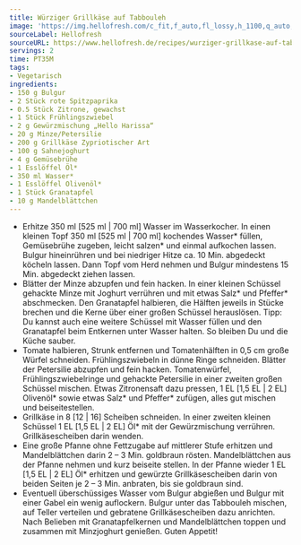 ```yaml
---
title: Würziger Grillkäse auf Tabbouleh
image: 'https://img.hellofresh.com/c_fit,f_auto,fl_lossy,h_1100,q_auto,w_2600/hellofresh_s3/image/wurziger-grillkase-auf-tabbouleh-3d847054.jpg'
sourceLabel: Hellofresh
sourceURL: https://www.hellofresh.de/recipes/wurziger-grillkase-auf-tabbouleh-631b5b45b1c12ea92a0439e6
servings: 2
time: PT35M
tags:
- Vegetarisch
ingredients:
- 150 g Bulgur
- 2 Stück rote Spitzpaprika
- 0.5 Stück Zitrone, gewachst
- 1 Stück Frühlingszwiebel
- 2 g Gewürzmischung „Hello Harissa“
- 20 g Minze/Petersilie
- 200 g Grillkäse Zypriotischer Art
- 100 g Sahnejoghurt
- 4 g Gemüsebrühe
- 1 Esslöffel Öl*
- 350 ml Wasser*
- 1 Esslöffel Olivenöl*
- 1 Stück Granatapfel
- 10 g Mandelblättchen
---
```


- Erhitze 350 ml [525 ml | 700 ml] Wasser im Wasserkocher.  ﻿In einen kleinen Topf 350 ml [525 ml | 700 ml] kochendes Wasser\* füllen, Gemüsebrühe zugeben, leicht salzen\* und einmal aufkochen lassen. Bulgur hineinrühren und bei niedriger Hitze ca. 10 Min. abgedeckt köcheln lassen. Dann Topf vom Herd nehmen und Bulgur mindestens 15 Min. abgedeckt ziehen lassen.
- Blätter der Minze abzupfen und fein hacken. In einer kleinen Schüssel gehackte Minze mit Joghurt verrühren und mit etwas Salz\* und Pfeffer\* abschmecken.  Den Granatapfel halbieren, die Hälften jeweils in Stücke brechen und die Kerne über einer großen Schüssel herauslösen.  Tipp: Du kannst auch eine weitere Schüssel mit Wasser füllen und den Granatapfel beim Entkernen unter Wasser halten. So bleiben Du und die Küche sauber.
- Tomate halbieren, Strunk entfernen und Tomatenhälften in 0,5 cm große Würfel schneiden.  Frühlingszwiebeln in dünne Ringe schneiden.  Blätter der Petersilie abzupfen und fein hacken. Tomatenwürfel, Frühlingszwiebelringe und gehackte Petersilie in einer zweiten großen Schüssel mischen. Etwas Zitronensaft dazu pressen, 1 EL [1,5 EL | 2 EL] Olivenöl\* sowie etwas Salz\* und Pfeffer\* zufügen, alles gut mischen und beiseitestellen.
- Grillkäse in 8 [12 | 16] Scheiben schneiden. In einer zweiten kleinen Schüssel 1 EL [1,5 EL | 2 EL] Öl\* mit der Gewürzmischung verrühren. Grillkäsescheiben darin wenden.
- Eine große Pfanne ohne Fettzugabe auf mittlerer Stufe erhitzen und Mandelblättchen darin 2 – 3 Min. goldbraun rösten. Mandelblättchen aus der Pfanne nehmen und kurz beiseite stellen.  In der Pfanne wieder 1 EL [1,5 EL | 2 EL] Öl\* erhitzen und gewürzte Grillkäsescheiben darin von beiden Seiten je 2 – 3 Min. anbraten, bis sie goldbraun sind.
- Eventuell überschüssiges Wasser vom Bulgur abgießen und Bulgur mit einer Gabel ein wenig auflockern. Bulgur unter das Tabbouleh mischen, auf Teller verteilen und gebratene Grillkäsescheiben dazu anrichten. Nach Belieben mit Granatapfelkernen und Mandelblättchen toppen und zusammen mit Minzjoghurt genießen.  Guten Appetit!
